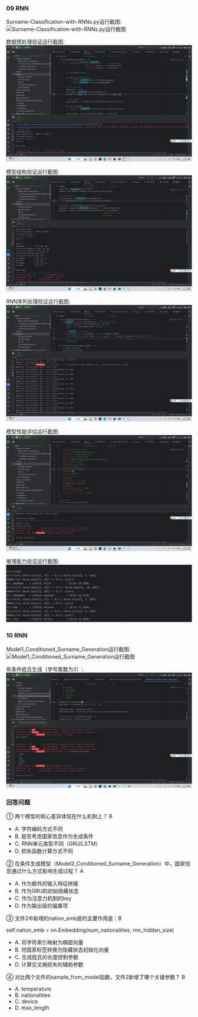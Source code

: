 ### 09 RNN
Surname-Classification-with-RNNs.py运行截图:
![Surname-Classification-with-RNNs.py运行截图](Surname-Classification-with-RNNs.py运行截图.png)

数据预处理验证运行截图:
![数据预处理验证运行截图](数据预处理验证运行截图.png)

模型结构验证运行截图:
![模型结构验证运行截图](模型结构验证运行截图.png)

RNN序列处理验证运行截图:
![RNN序列处理验证运行截图](RNN序列处理验证运行截图.png)

模型性能评估运行截图:
![模型性能评估运行截图](模型性能评估运行截图.png)

推理能力验证运行截图:
![推理能力验证运行截图](推理能力验证运行截图.png)


### 10 RNN

Model1_Conditioned_Surname_Generation运行截图:
![Model1_Conditioned_Surname_Generation运行截图](Model1_Conditioned_Surname_Generation运行截图.png)

有条件姓氏生成（学号尾数为3）:
![有条件姓氏生成](有条件姓氏生成.png)


### 回答问题
① 两个模型的核心差异体现在什么机制上？ B

- A. 字符编码方式不同
- B. 是否考虑国家信息作为生成条件
- C. RNN单元类型不同（GRU/LSTM）
- D. 损失函数计算方式不同

② 在条件生成模型（Model2_Conditioned_Surname_Generation）中，国家信息通过什么方式影响生成过程？ A

- A. 作为额外的输入特征拼接
- B. 作为GRU的初始隐藏状态
- C. 作为注意力机制的key
- D. 作为输出层的偏置项

③ 文件2中新增的nation_emb层的主要作用是：B

self.nation_emb = nn.Embedding(num_nationalities, rnn_hidden_size)
- A. 将字符索引映射为稠密向量
- B. 将国家标签转换为隐藏状态初始化向量
- C. 生成姓氏的长度控制参数
- D. 计算交叉熵损失的辅助参数

④ 对比两个文件的sample_from_model函数，文件2新增了哪个关键参数？  B

- A. temperature
- B. nationalities
- C. device
- D. max_length